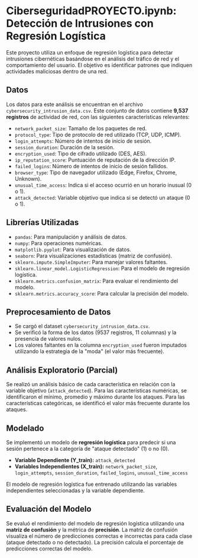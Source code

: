 # CiberseguridadPROYECTO.ipynb: Detección de Intrusiones con Regresión Logística

Este proyecto utiliza un enfoque de regresión logística para detectar intrusiones cibernéticas basándose en el análisis del tráfico de red y el comportamiento del usuario. El objetivo es identificar patrones que indiquen actividades maliciosas dentro de una red.

## Datos

Los datos para este análisis se encuentran en el archivo `cybersecurity_intrusion_data.csv`. Este conjunto de datos contiene **9,537 registros** de actividad de red, con las siguientes características relevantes:

* `network_packet_size`: Tamaño de los paquetes de red.
* `protocol_type`: Tipo de protocolo de red utilizado (TCP, UDP, ICMP).
* `login_attempts`: Número de intentos de inicio de sesión.
* `session_duration`: Duración de la sesión.
* `encryption_used`: Tipo de cifrado utilizado (DES, AES).
* `ip_reputation_score`: Puntuación de reputación de la dirección IP.
* `failed_logins`: Número de intentos de inicio de sesión fallidos.
* `browser_type`: Tipo de navegador utilizado (Edge, Firefox, Chrome, Unknown).
* `unusual_time_access`: Indica si el acceso ocurrió en un horario inusual (0 o 1).
* `attack_detected`: Variable objetivo que indica si se detectó un ataque (0 o 1).

## Librerías Utilizadas

* `pandas`: Para manipulación y análisis de datos.
* `numpy`: Para operaciones numéricas.
* `matplotlib.pyplot`: Para visualización de datos.
* `seaborn`: Para visualizaciones estadísticas (matriz de confusión).
* `sklearn.impute.SimpleImputer`: Para manejar valores faltantes.
* `sklearn.linear_model.LogisticRegression`: Para el modelo de regresión logística.
* `sklearn.metrics.confusion_matrix`: Para evaluar el rendimiento del modelo.
* `sklearn.metrics.accuracy_score`: Para calcular la precisión del modelo.

## Preprocesamiento de Datos

* Se cargó el dataset `cybersecurity_intrusion_data.csv`.
* Se verificó la forma de los datos (9537 registros, 11 columnas) y la presencia de valores nulos.
* Los valores faltantes en la columna `encryption_used` fueron imputados utilizando la estrategia de la "moda" (el valor más frecuente).

## Análisis Exploratorio (Parcial)

Se realizó un análisis básico de cada característica en relación con la variable objetivo (`attack_detected`). Para las características numéricas, se identificaron el mínimo, promedio y máximo durante los ataques. Para las características categóricas, se identificó el valor más frecuente durante los ataques.

## Modelado

Se implementó un modelo de **regresión logística** para predecir si una sesión pertenece a la categoría de "ataque detectado" (1) o no (0).

* **Variable Dependiente (Y_train):** `attack_detected`
* **Variables Independientes (X_train):** `network_packet_size`, `login_attempts`, `session_duration`, `failed_logins`, `unusual_time_access`

El modelo de regresión logística fue entrenado utilizando las variables independientes seleccionadas y la variable dependiente.

## Evaluación del Modelo

Se evaluó el rendimiento del modelo de regresión logística utilizando una **matriz de confusión** y la métrica de **precisión**. La matriz de confusión visualiza el número de predicciones correctas e incorrectas para cada clase (ataque detectado o no detectado). La precisión calcula el porcentaje de predicciones correctas del modelo.
